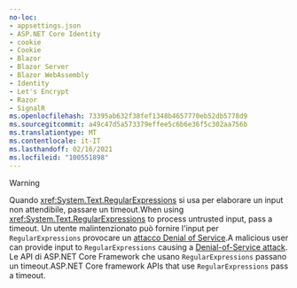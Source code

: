 ```yaml
---
no-loc:
- appsettings.json
- ASP.NET Core Identity
- cookie
- Cookie
- Blazor
- Blazor Server
- Blazor WebAssembly
- Identity
- Let's Encrypt
- Razor
- SignalR
ms.openlocfilehash: 73395ab632f38fef1348b4657770eb52db5778d9
ms.sourcegitcommit: a49c47d5a573379effee5c6b6e36f5c302aa756b
ms.translationtype: MT
ms.contentlocale: it-IT
ms.lasthandoff: 02/16/2021
ms.locfileid: "100551898"
---
```

> [!WARNING]
> <span data-ttu-id="6f9aa-101">Quando <xref:System.Text.RegularExpressions> si usa per elaborare un input non attendibile, passare un timeout.</span><span class="sxs-lookup"><span data-stu-id="6f9aa-101">When using <xref:System.Text.RegularExpressions> to process untrusted input, pass a timeout.</span></span> <span data-ttu-id="6f9aa-102">Un utente malintenzionato può fornire l'input per `RegularExpressions` provocare un [attacco Denial of Service](https://www.us-cert.gov/ncas/tips/ST04-015).</span><span class="sxs-lookup"><span data-stu-id="6f9aa-102">A malicious user can provide input to `RegularExpressions` causing a [Denial-of-Service attack](https://www.us-cert.gov/ncas/tips/ST04-015).</span></span> <span data-ttu-id="6f9aa-103">Le API di ASP.NET Core Framework che usano `RegularExpressions` passano un timeout.</span><span class="sxs-lookup"><span data-stu-id="6f9aa-103">ASP.NET Core framework APIs that use `RegularExpressions` pass a timeout.</span></span>